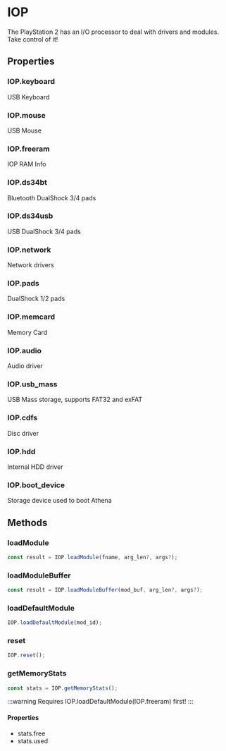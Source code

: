 # IOP

The PlayStation 2 has an I/O processor to deal with drivers and modules. Take control of it!

## Properties

### IOP.keyboard

USB Keyboard  

### IOP.mouse

USB Mouse  

### IOP.freeram

IOP RAM Info  

### IOP.ds34bt

Bluetooth DualShock 3/4 pads  

### IOP.ds34usb

USB DualShock 3/4 pads  

### IOP.network

Network drivers  

### IOP.pads

DualShock 1/2 pads  

### IOP.memcard

Memory Card  

### IOP.audio

Audio driver  

### IOP.usb_mass

USB Mass storage, supports FAT32 and exFAT  

### IOP.cdfs

Disc driver  

### IOP.hdd

Internal HDD driver  

### IOP.boot_device

Storage device used to boot Athena 

## Methods

### loadModule

```js
const result = IOP.loadModule(fname, arg_len?, args?);
```

### loadModuleBuffer

```js
const result = IOP.loadModuleBuffer(mod_buf, arg_len?, args?);
```

### loadDefaultModule

```js
IOP.loadDefaultModule(mod_id);
```

### reset

```js
IOP.reset();
``` 

### getMemoryStats

```js
const stats = IOP.getMemoryStats();
```

:::warning
Requires IOP.loadDefaultModule(IOP.freeram) first! 
:::

#### Properties

- stats.free
- stats.used